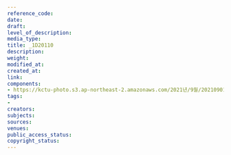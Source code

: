 ```yaml
---
reference_code: 
date: 
draft: 
level_of_description: 
media_type: 
title: _1D20110
description: 
weight: 
modified_at: 
created_at: 
link: 
components:
- https://kctu-photo.s3.ap-northeast-2.amazonaws.com/2021년/9월/20210901_민주노총+일부+간부들의+보수정당+대선후보+캠프행에+대한+민주노총+전,현직+대표자+기자회견/_1D20110.jpg
tags:
- 
creators: 
subjects: 
sources: 
venues: 
public_access_status: 
copyright_status: 
---
```

